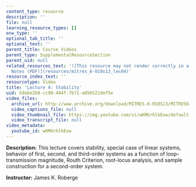```yaml
---
content_type: resource
description: ''
file: null
learning_resource_types: []
ocw_type: ''
optional_tab_title: ''
optional_text: ''
parent_title: Course Videos
parent_type: SupplementalResourceSection
parent_uid: null
related_resources_text: '![This resource may not render correctly in a screen reader.](/images/inacessible.gif)[Lecture
  Notes (PDF)](resources/mitres_6-010s13_lec04)'
resource_index_text: ''
resourcetype: Video
title: 'Lecture 4: Stability'
uid: 5debe2b8-cc90-484f-7b71-a056521def5e
video_files:
  archive_url: http://www.archive.org/download/MITRES.6-010S13/MITRES6-010S13_lec04_300k.mp4
  video_captions_file: null
  video_thumbnail_file: https://img.youtube.com/vi/wKMUrhlkExw/default.jpg
  video_transcript_file: null
video_metadata:
  youtube_id: wKMUrhlkExw
---
```


**Description:** This lecture covers stability, special case of linear systems, behavior of first, second, and third-order systems as a function of loop-transmission magnitude, Routh Criterion, root-locus analysis, and sample construction for a second-order system.

**Instructor:** James K. Roberge